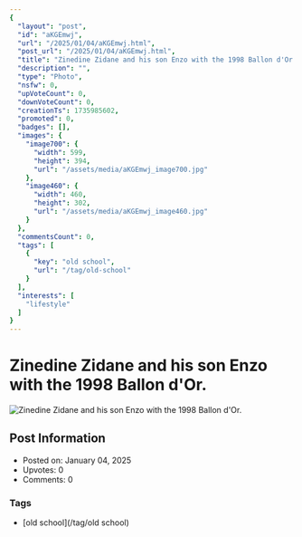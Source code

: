 ```yaml
---
{
  "layout": "post",
  "id": "aKGEmwj",
  "url": "/2025/01/04/aKGEmwj.html",
  "post_url": "/2025/01/04/aKGEmwj.html",
  "title": "Zinedine Zidane and his son Enzo with the 1998 Ballon d'Or.",
  "description": "",
  "type": "Photo",
  "nsfw": 0,
  "upVoteCount": 0,
  "downVoteCount": 0,
  "creationTs": 1735985602,
  "promoted": 0,
  "badges": [],
  "images": {
    "image700": {
      "width": 599,
      "height": 394,
      "url": "/assets/media/aKGEmwj_image700.jpg"
    },
    "image460": {
      "width": 460,
      "height": 302,
      "url": "/assets/media/aKGEmwj_image460.jpg"
    }
  },
  "commentsCount": 0,
  "tags": [
    {
      "key": "old school",
      "url": "/tag/old-school"
    }
  ],
  "interests": [
    "lifestyle"
  ]
}
---
```


# Zinedine Zidane and his son Enzo with the 1998 Ballon d'Or.

![Zinedine Zidane and his son Enzo with the 1998 Ballon d'Or.](/assets/media/aKGEmwj_image700.jpg)

## Post Information

- Posted on: January 04, 2025
- Upvotes: 0
- Comments: 0

### Tags

- [old school](/tag/old school)
